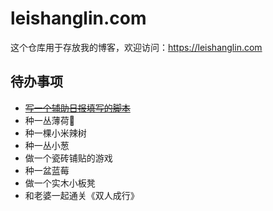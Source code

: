 # leishanglin.com

这个仓库用于存放我的博客，欢迎访问：https://leishanglin.com

## 待办事项

- [~~写一个辅助日报填写的脚本~~](/zh-CN/git/git-today.md)
- 种一丛薄荷🌿
- 种一棵小米辣树
- 种一丛小葱
- 做一个瓷砖铺贴的游戏
- 种一盆蓝莓
- 做一个实木小板凳
- 和老婆一起通关《双人成行》

